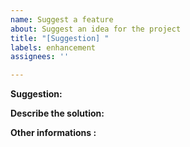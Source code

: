 ```yaml
---
name: Suggest a feature
about: Suggest an idea for the project
title: "[Suggestion] "
labels: enhancement
assignees: ''

---
```

<!---You can remove all the sections that aren't needed--->

<!---A clear description of your idea, ex: I'd like to see...--->
**Suggestion:**

<!---A clear description of the solution.--->
**Describe the solution:**

<!---Add misc informations here.--->
**Other informations :**
